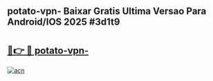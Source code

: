 ## potato-vpn- Baixar Gratis Ultima Versao Para Android/IOS 2025 #3d1t9

# <h2><a href="https://ainizakaria.my?title=potato-vpn-&ref=20M">🔗👉 🔴 potato-vpn-</a></h2>

[![acn](https://github.com/user-attachments/assets/0f9c940e-d8b0-45ae-aac7-cd30a18b3e1c)](https://ainizakaria.my?title=potato-vpn-&ref=20M)

